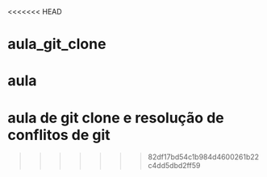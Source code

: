 <<<<<<< HEAD
# aula_git_clone
aula
=======
# aula de git clone e resolução de conflitos de git
>>>>>>> 82df17bd54c1b984d4600261b22c4dd5dbd2ff59

